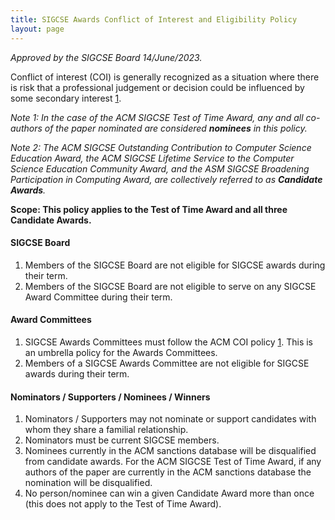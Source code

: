 ```yaml
---
title: SIGCSE Awards Conflict of Interest and Eligibility Policy
layout: page
---
```


*Approved by the SIGCSE Board 14/June/2023.*

Conflict of interest (COI) is generally recognized as a situation where there is risk that a professional judgement or decision could be influenced by some secondary interest [1](https://awards.acm.org/awards-committees/conflict-of-interest).

*Note 1: In the case of the ACM SIGCSE Test of Time Award, any and all co-authors of the paper nominated are considered **nominees** in this policy.*

*Note 2: The ACM SIGCSE Outstanding Contribution to Computer Science Education Award, the ACM SIGCSE Lifetime Service to the Computer Science Education Community Award, and the ASM SIGCSE Broadening Participation in Computing Award, are collectively referred to as **Candidate Awards**.*

**Scope: This policy applies to the Test of Time Award and all three Candidate Awards.**

#### SIGCSE Board

1. Members of the SIGCSE Board are not eligible for SIGCSE awards during their term.
1. Members of the SIGCSE Board are not eligible to serve on any SIGCSE Award Committee during their term. 

#### Award Committees

1. SIGCSE Awards Committees must follow the ACM COI policy [1](https://awards.acm.org/awards-committees/conflict-of-interest). This is an umbrella policy for the Awards Committees. 
1. Members of a SIGCSE Awards Committee are not eligible for SIGCSE awards during their term.

#### Nominators / Supporters / Nominees / Winners

1. Nominators / Supporters may not nominate or support candidates with whom they share a familial relationship.
1. Nominators must be current SIGCSE members.
1. Nominees currently in the ACM sanctions database will be disqualified from candidate awards. For the ACM SIGCSE Test of Time Award, if any authors of the paper are currently in the ACM sanctions database the nomination will be disqualified.
1. No person/nominee can win a given Candidate Award more than once (this does not apply to the Test of Time Award).


